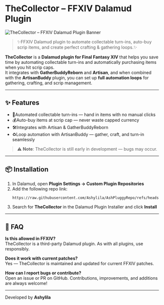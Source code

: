 # TheCollector – FFXIV Dalamud Plugin

![TheCollector – FFXIV Dalamud Plugin Banner](https://girlcox.ashylila.moe/uploads/TheCollector-Banner-SuperSlim.png)

> ✨FFXIV Dalamud plugin to automate collectable turn-ins, auto-buy scrip items, and create perfect crafting & gathering loops.✨

**TheCollector** is a **Dalamud plugin for Final Fantasy XIV** that helps you save time by automating collectable turn-ins and automatically purchasing items when you hit scrip caps.  
It integrates with **GatherBuddyReborn** and **Artisan**, and when combined with the **ArtisanBuddy** plugin, you can set up **full automation loops** for gathering, crafting, and scrip management.

---

## ✨ Features

- 🔁Automated collectable turn-ins — hand in items with no manual clicks  
- 💰Auto-buy items at scrip cap — never waste capped currency  
- 🛠️Integrates with Artisan & GatherBuddyReborn
- ♻️Loop automation with ArtisanBuddy — gather, craft, and turn-in seamlessly  

>⚠️ **Note**: TheCollector is still early in development — bugs may occur.

---

## 📦 Installation

1. In Dalamud, open **Plugin Settings → Custom Plugin Repositories**  
2. Add the following repo link:  
   ```txt
   https://raw.githubusercontent.com/Ashylila/AshPluggyRepo/refs/heads/main/repo.json
   ```
3. Search for **TheCollector** in the Dalamud Plugin Installer and click **Install**  

---

## 📖 FAQ

**Is this allowed in FFXIV?**  
TheCollector is a third-party Dalamud plugin. As with all plugins, use responsibly.

**Does it work with current patches?**  
Yes — TheCollector is maintained and updated for current FFXIV patches.

**How can I report bugs or contribute?**  
Open an issue or PR on GitHub. Contributions, improvements, and additions are always welcome!

---


Developed by **Ashylila** 
